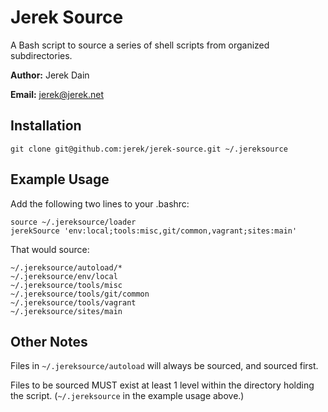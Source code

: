 Jerek Source
============

A Bash script to source a series of shell scripts from organized subdirectories.

**Author:** Jerek Dain

**Email:** jerek@jerek.net

Installation
------------

    git clone git@github.com:jerek/jerek-source.git ~/.jereksource

Example Usage
-------------

Add the following two lines to your .bashrc:

    source ~/.jereksource/loader
    jerekSource 'env:local;tools:misc,git/common,vagrant;sites:main'

That would source:

    ~/.jereksource/autoload/*
    ~/.jereksource/env/local
    ~/.jereksource/tools/misc
    ~/.jereksource/tools/git/common
    ~/.jereksource/tools/vagrant
    ~/.jereksource/sites/main

Other Notes
-----------

Files in `~/.jereksource/autoload` will always be sourced, and sourced first.

Files to be sourced MUST exist at least 1 level within the directory holding the script. (`~/.jereksource` in the example usage above.)
